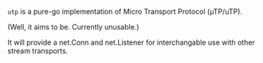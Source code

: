 `utp` is a pure-go implementation of Micro Transport Protocol (µTP/uTP).

(Well, it aims to be. Currently unusable.)

It will provide a net.Conn and net.Listener for interchangable use with other
stream transports.
